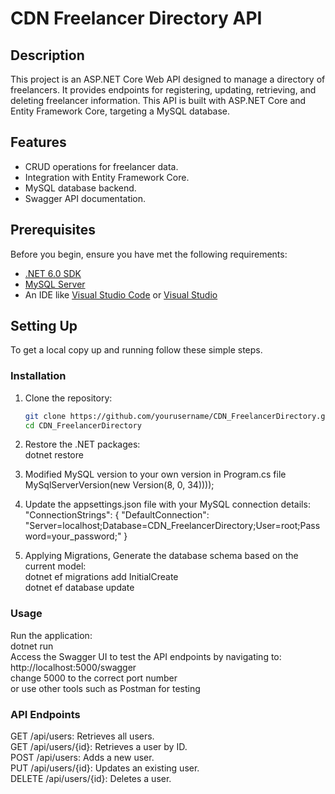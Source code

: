 # CDN Freelancer Directory API

## Description

This project is an ASP.NET Core Web API designed to manage a directory of freelancers. It provides endpoints for registering, updating, retrieving, and deleting freelancer information. This API is built with ASP.NET Core and Entity Framework Core, targeting a MySQL database.

## Features

- CRUD operations for freelancer data.
- Integration with Entity Framework Core.
- MySQL database backend.
- Swagger API documentation.

## Prerequisites

Before you begin, ensure you have met the following requirements:
- [.NET 6.0 SDK](https://dotnet.microsoft.com/download)
- [MySQL Server](https://dev.mysql.com/downloads/mysql/)
- An IDE like [Visual Studio Code](https://code.visualstudio.com/) or [Visual Studio](https://visualstudio.microsoft.com/)

## Setting Up

To get a local copy up and running follow these simple steps.

### Installation

1. Clone the repository:  
   ```bash
   git clone https://github.com/yourusername/CDN_FreelancerDirectory.git
   cd CDN_FreelancerDirectory

2. Restore the .NET packages:  
   dotnet restore
   
3. Modified MySQL version to your own version in Program.cs file  
   MySqlServerVersion(new Version(8, 0, 34))));

5. Update the appsettings.json file with your MySQL connection details:  
   "ConnectionStrings": {
  "DefaultConnection": "Server=localhost;Database=CDN_FreelancerDirectory;User=root;Password=your_password;"
}

6. Applying Migrations,
   Generate the database schema based on the current model:  
   dotnet ef migrations add InitialCreate  
   dotnet ef database update


### Usage
Run the application:  
dotnet run  
Access the Swagger UI to test the API endpoints by navigating to:  
http://localhost:5000/swagger  
change 5000 to the correct port number  
or use other tools such as Postman for testing

### API Endpoints
GET /api/users: Retrieves all users.  
GET /api/users/{id}: Retrieves a user by ID.  
POST /api/users: Adds a new user.  
PUT /api/users/{id}: Updates an existing user.  
DELETE /api/users/{id}: Deletes a user.  
